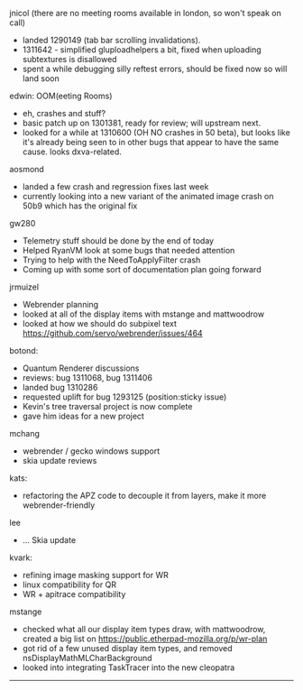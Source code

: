 jnicol (there are no meeting rooms available in london, so won't speak on call)
* landed 1290149 (tab bar scrolling invalidations).
* 1311642 - simplified gluploadhelpers a bit, fixed when uploading subtextures is disallowed
* spent a while debugging silly reftest errors, should be fixed now so will land soon



edwin: OOM(eeting Rooms)
* eh, crashes and stuff?
* basic patch up on 1301381, ready for review; will upstream next.
* looked for a while at 1310600 (OH NO crashes in 50 beta), but looks like it's already being seen to in other bugs that appear to have the same cause. looks dxva-related.



aosmond
* landed a few crash and regression fixes last week
* currently looking into a new variant of the animated image crash on 50b9 which has the original fix



gw280
* Telemetry stuff should be done by the end of today
* Helped RyanVM look at some bugs that needed attention
* Trying to help with the NeedToApplyFilter crash
* Coming up with some sort of documentation plan going forward



jrmuizel
* Webrender planning
* looked at all of the display items with mstange and mattwoodrow
* looked at how we should do subpixel text https://github.com/servo/webrender/issues/464




botond:
* Quantum Renderer discussions
* reviews: bug 1311068, bug 1311406
* landed bug 1310286
* requested uplift for bug 1293125 (position:sticky issue)
* Kevin's tree traversal project is now complete
* gave him ideas for a new project



mchang
* webrender / gecko windows support
* skia update reviews



kats:
* refactoring the APZ code to decouple it from layers, make it more webrender-friendly



lee
* ... Skia update



kvark:
* refining image masking support for WR
* linux compatibility for QR
* WR + apitrace compatibility



mstange
* checked what all our display item types draw, with mattwoodrow, created a big list on https://public.etherpad-mozilla.org/p/wr-plan
* got rid of a few unused display item types, and removed nsDisplayMathMLCharBackground
* looked into integrating TaskTracer into the new cleopatra







________________


